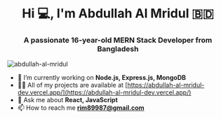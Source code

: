 <h1 align="center">Hi 💻, I'm Abdullah Al Mridul 🇧🇩</h1>
<h3 align="center">A passionate 16-year-old MERN Stack Developer from Bangladesh</h3>

<p align="left">
  <img src="https://komarev.com/ghpvc/?username=abdullah-al-mridul&label=Profile%20views&color=blueviolet&style=for-the-badge&base=1000" alt="abdullah-al-mridul" />
</p>

- 🌱 I’m currently working on **Node.js, Express.js, MongoDB**
- 👨‍💻 All of my projects are available at [https://abdullah-al-mridul-dev.vercel.app/](https://abdullah-al-mridul-dev.vercel.app/)
- 💬 Ask me about **React, JavaScript**
- 📫 How to reach me **rim89987@gmail.com**
